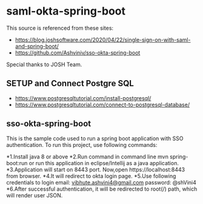 # saml-okta-spring-boot

This source is referenced from these sites:
* https://blog.joshsoftware.com/2020/04/22/single-sign-on-with-saml-and-spring-boot/
* https://github.com/Ashviniv/sso-okta-spring-boot

Special thanks to JOSH Team.

## SETUP and Connect Postgre SQL
* https://www.postgresqltutorial.com/install-postgresql/
* https://www.postgresqltutorial.com/connect-to-postgresql-database/

## sso-okta-spring-boot

This is the sample code used to run a spring boot application with SSO authentication.
To run this project, use following commands:

*1.Install java 8 or above
*2.Run command in command line mvn spring-boot:run or run this application in eclipse/Intellij as a java application.
*3.Application will start on 8443 port. Now,open https://localhost:8443 from browser.
*4.It will redirect to okta login page.
*5.Use following credentials to login email: vibhute.ashvini4@gmail.com password: @shVini4
*6.After successful authentication, it will be redirected to root(/) path, which will render user JSON.
